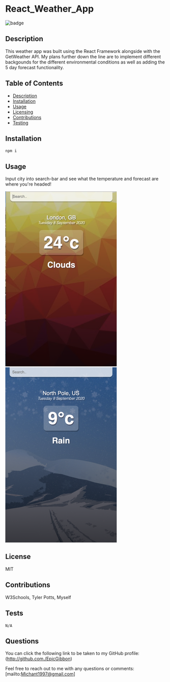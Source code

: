 # React_Weather_App
  ![badge](https://img.shields.io/badge/License-MIT-red)

## Description
This weather app was built using the React Framework alongside with the GetWeather API. My plans further down the line are to implement different backgounds for the different environmental conditions as well as adding the 5 day forecast functionality. 

## Table of Contents
* [Description](#Description)
* [Installation](#Installation)
* [Usage](#Usage)
* [Licensing](#License)
* [Contributions](#Contributions)
* [Testing](#Tests)

## Installation

```
npm i
```

## Usage
Input city into search-bar and see what the temperature and forecast are where you're headed!

<img src="src/assets/images/example1.png" width="350" >
<img src="src/assets/images/example2.png" width="350" >

## License
MIT

## Contributions
W3Schools, Tyler Potts, Myself

## Tests
```
N/A
```

## Questions 
You can click the following link to be taken to my GitHub profile: (http://github.com./EpicGibbon)


Feel free to reach out to me with any questions or comments: [mailto:Michant1997@gmail.com]
